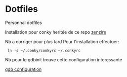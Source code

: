 Dotfiles
====

Personnal dotfiles

Installation pour conky heritée de ce repo
[zenzire](https://github.com/zenzire/conkyrc)

Nb a corriger pour plus tard
Pour l'installation effectuer:

```
 ln -s ~/.conky/conkyrc ~/.conkyrc

```

Nb pour le gdbinit trouve cette configuration interessante

[gdb configuration](https://gist.githubusercontent.com/CocoaBeans/1879270/raw/c6972d5c32e38e9f35a3968c629b51973bd9d016/gdbinit)
